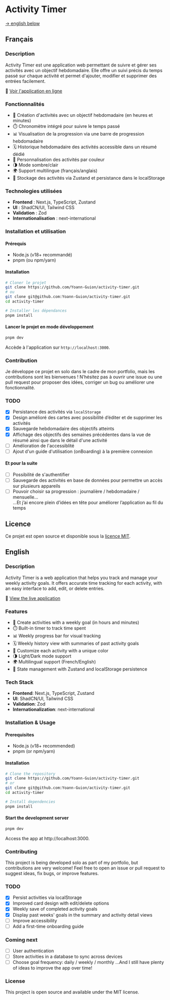 # Activity Timer

[-> english below](#english)

## Français

### Description

Activity Timer est une application web permettant de suivre et gérer ses activités avec un objectif hebdomadaire. Elle offre un suivi précis du temps passé sur chaque activité et permet d'ajouter, modifier et supprimer des entrées facilement.

🔗 [Voir l'application en ligne](https://activity-timer.vercel.app)

### Fonctionnalités
- 🎯 Création d'activités avec un objectif hebdomadaire (en heures et minutes)
- ⏱️ Chronomètre intégré pour suivre le temps passé
- 📊 Visualisation de la progression via une barre de progression hebdomadaire
- 🗓️ Historique hebdomadaire des activités accessible dans un résumé dédié
- 🎨 Personnalisation des activités par couleur
- 🌗 Mode sombre/clair
- 🌍 Support multilingue (français/anglais)
- 📌 Stockage des activités via Zustand et persistance dans le localStorage

### Technologies utilisées
- **Frontend** : Next.js, TypeScript, Zustand
- **UI** : ShadCN/UI, Tailwind CSS
- **Validation** : Zod
- **Internationalisation** : next-international

### Installation et utilisation
#### Prérequis
- Node.js (v18+ recommandé)
- pnpm (ou npm/yarn)

#### Installation
```sh
# Cloner le projet
git clone https://github.com/Yoann-Guion/activity-timer.git 
# ou
git clone git@github.com:Yoann-Guion/activity-timer.git
cd activity-timer

# Installer les dépendances
pnpm install
```

#### Lancer le projet en mode développement
```sh
pnpm dev
```
Accède à l'application sur `http://localhost:3000`.

### Contribution
Je développe ce projet en solo dans le cadre de mon portfolio, mais les contributions sont les bienvenues !
N’hésitez pas à ouvrir une issue ou une pull request pour proposer des idées, corriger un bug ou améliorer une fonctionnalité.

### TODO
- [x] Persistance des activités via `localStorage`
- [x] Design amélioré des cartes avec possibilité d’éditer et de supprimer les activités
- [x] Sauvegarde hebdomadaire des objectifs atteints
- [x] Affichage des objectifs des semaines précédentes dans la vue de résumé ainsi que dans le détail d'une activité
- [ ] Amélioration de l'accessiblité
- [ ] Ajout d'un guide d'utilisation (onBoarding) à la première connexion 

#### Et pour la suite
- [ ] Possibilité de s'authentifier
- [ ] Sauvegarde des activités en base de données pour permettre un accès sur plusieurs appareils
- [ ] Pouvoir choisir sa progression : journalière / hebdomadaire / mensuelle...  
...Et j’ai encore plein d’idées en tête pour améliorer l’application au fil du temps

## Licence

Ce projet est open source et disponible sous la [licence MIT](./LICENSE).  





## English

### Description

Activity Timer is a web application that helps you track and manage your weekly activity goals. It offers accurate time tracking for each activity, with an easy interface to add, edit, or delete entries.

🔗 [View the live application](https://activity-timer.vercel.app)

### Features
- 🎯 Create activities with a weekly goal (in hours and minutes)
- ⏱️ Built-in timer to track time spent
- 📊 Weekly progress bar for visual tracking
- 🗓️ Weekly history view with summaries of past activity goals
- 🎨 Customize each activity with a unique color
- 🌗 Light/Dark mode support
- 🌍 Multilingual support (French/English)
- 📌 State management with Zustand and localStorage persistence

### Tech Stack
- **Frontend**: Next.js, TypeScript, Zustand
- **UI**: ShadCN/UI, Tailwind CSS
- **Validation**: Zod
- **Internationalization**: next-international

### Installation & Usage
#### Prerequisites
- Node.js (v18+ recommended)
- pnpm (or npm/yarn)

#### Installation

```sh
# Clone the repository
git clone https://github.com/Yoann-Guion/activity-timer.git 
# or
git clone git@github.com:Yoann-Guion/activity-timer.git
cd activity-timer

# Install dependencies
pnpm install
```

#### Start the development server
```sh
pnpm dev
```

Access the app at http://localhost:3000.

### Contributing

This project is being developed solo as part of my portfolio, but contributions are very welcome!
Feel free to open an issue or pull request to suggest ideas, fix bugs, or improve features.

### TODO
- [x] Persist activities via localStorage
- [x] Improved card design with edit/delete options
- [x] Weekly save of completed activity goals
- [x] Display past weeks' goals in the summary and activity detail views
- [ ] Improve accessibility
- [ ] Add a first-time onboarding guide

### Coming next
- [ ] User authentication
- [ ] Store activities in a database to sync across devices
- [ ] Choose goal frequency: daily / weekly / monthly
...And I still have plenty of ideas to improve the app over time!

### License

This project is open source and available under the MIT license.